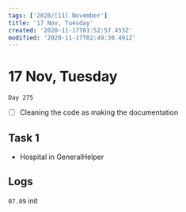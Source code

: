 ```yaml
---
tags: ['2020/[11] November']
title: '17 Nov, Tuesday'
created: '2020-11-17T01:52:57.453Z'
modified: '2020-11-17T02:49:30.491Z'
---
```


# 17 Nov, Tuesday

`Day 275`

- [ ] Cleaning the code as making the documentation

## Task 1
- Hospital in GeneralHelper

## Logs
`07.09` init
